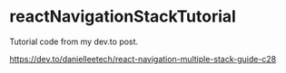 # reactNavigationStackTutorial
Tutorial code from my dev.to post.

https://dev.to/danielleetech/react-navigation-multiple-stack-guide-c28
